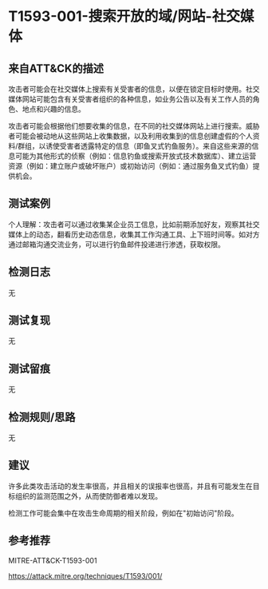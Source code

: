 # T1593-001-搜索开放的域/网站-社交媒体

## 来自ATT&CK的描述

攻击者可能会在社交媒体上搜索有关受害者的信息，以便在锁定目标时使用。社交媒体网站可能包含有关受害者组织的各种信息，如业务公告以及有关工作人员的角色、地点和兴趣的信息。

攻击者可能会根据他们想要收集的信息，在不同的社交媒体网站上进行搜索。威胁者可能会被动地从这些网站上收集数据，以及利用收集到的信息创建虚假的个人资料/群组，以诱使受害者透露特定的信息（即鱼叉式钓鱼服务）。来自这些来源的信息可能为其他形式的侦察（例如：信息钓鱼或搜索开放式技术数据库）、建立运营资源（例如：建立账户或破坏账户）或初始访问（例如：通过服务鱼叉式钓鱼）提供机会。

## 测试案例

个人理解：攻击者可以通过收集某企业员工信息，比如前期添加好友，观察其社交媒体上的动态，翻看历史动态信息，收集其工作沟通工具、上下班时间等。如对方通过邮箱沟通交流业务，可以进行钓鱼邮件投递进行渗透，获取权限。

## 检测日志

无

## 测试复现

无

## 测试留痕

无

## 检测规则/思路

无

## 建议

许多此类攻击活动的发生率很高，并且相关的误报率也很高，并且有可能发生在目标组织的监测范围之外，从而使防御者难以发现。

检测工作可能会集中在攻击生命周期的相关阶段，例如在"初始访问"阶段。

## 参考推荐

MITRE-ATT&CK-T1593-001

<https://attack.mitre.org/techniques/T1593/001/>
